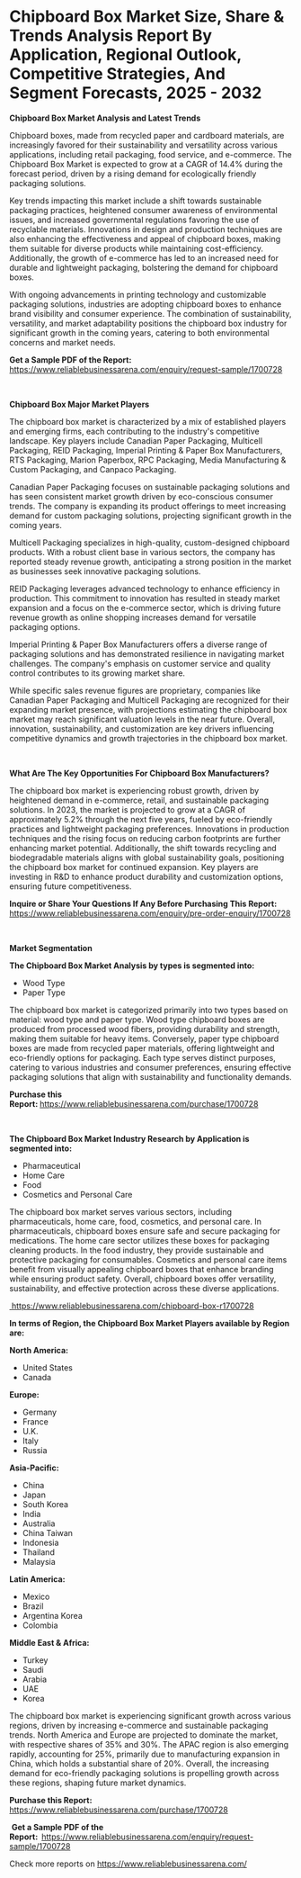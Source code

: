 <p><h1>Chipboard Box Market Size, Share & Trends Analysis Report By Application, Regional Outlook, Competitive Strategies, And Segment Forecasts, 2025 - 2032</h1></p><p><strong>Chipboard Box Market Analysis and Latest Trends</strong></p>
<p><p>Chipboard boxes, made from recycled paper and cardboard materials, are increasingly favored for their sustainability and versatility across various applications, including retail packaging, food service, and e-commerce. The Chipboard Box Market is expected to grow at a CAGR of 14.4% during the forecast period, driven by a rising demand for ecologically friendly packaging solutions. </p><p>Key trends impacting this market include a shift towards sustainable packaging practices, heightened consumer awareness of environmental issues, and increased governmental regulations favoring the use of recyclable materials. Innovations in design and production techniques are also enhancing the effectiveness and appeal of chipboard boxes, making them suitable for diverse products while maintaining cost-efficiency. Additionally, the growth of e-commerce has led to an increased need for durable and lightweight packaging, bolstering the demand for chipboard boxes.</p><p>With ongoing advancements in printing technology and customizable packaging solutions, industries are adopting chipboard boxes to enhance brand visibility and consumer experience. The combination of sustainability, versatility, and market adaptability positions the chipboard box industry for significant growth in the coming years, catering to both environmental concerns and market needs.</p></p>
<p><strong>Get a Sample PDF of the Report:&nbsp;</strong> <a href="https://www.reliablebusinessarena.com/enquiry/request-sample/1700728?utm_campaign=2933&utm_medium=2&utm_source=Github&utm_content=ia&utm_term=27032025&utm_id=chipboard-box">https://www.reliablebusinessarena.com/enquiry/request-sample/1700728</a></p>
<p>&nbsp;</p>
<p><strong>Chipboard Box Major Market Players</strong></p>
<p><p>The chipboard box market is characterized by a mix of established players and emerging firms, each contributing to the industry's competitive landscape. Key players include Canadian Paper Packaging, Multicell Packaging, REID Packaging, Imperial Printing & Paper Box Manufacturers, RTS Packaging, Marion Paperbox, RPC Packaging, Media Manufacturing & Custom Packaging, and Canpaco Packaging.</p><p>Canadian Paper Packaging focuses on sustainable packaging solutions and has seen consistent market growth driven by eco-conscious consumer trends. The company is expanding its product offerings to meet increasing demand for custom packaging solutions, projecting significant growth in the coming years.</p><p>Multicell Packaging specializes in high-quality, custom-designed chipboard products. With a robust client base in various sectors, the company has reported steady revenue growth, anticipating a strong position in the market as businesses seek innovative packaging solutions.</p><p>REID Packaging leverages advanced technology to enhance efficiency in production. This commitment to innovation has resulted in steady market expansion and a focus on the e-commerce sector, which is driving future revenue growth as online shopping increases demand for versatile packaging options.</p><p>Imperial Printing & Paper Box Manufacturers offers a diverse range of packaging solutions and has demonstrated resilience in navigating market challenges. The company's emphasis on customer service and quality control contributes to its growing market share.</p><p>While specific sales revenue figures are proprietary, companies like Canadian Paper Packaging and Multicell Packaging are recognized for their expanding market presence, with projections estimating the chipboard box market may reach significant valuation levels in the near future. Overall, innovation, sustainability, and customization are key drivers influencing competitive dynamics and growth trajectories in the chipboard box market.</p></p>
<p>&nbsp;</p>
<p><strong>What Are The Key Opportunities For Chipboard Box Manufacturers?</strong></p>
<p><p>The chipboard box market is experiencing robust growth, driven by heightened demand in e-commerce, retail, and sustainable packaging solutions. In 2023, the market is projected to grow at a CAGR of approximately 5.2% through the next five years, fueled by eco-friendly practices and lightweight packaging preferences. Innovations in production techniques and the rising focus on reducing carbon footprints are further enhancing market potential. Additionally, the shift towards recycling and biodegradable materials aligns with global sustainability goals, positioning the chipboard box market for continued expansion. Key players are investing in R&D to enhance product durability and customization options, ensuring future competitiveness.</p></p>
<p><strong>Inquire or Share Your Questions If Any Before Purchasing This Report:</strong> <a href="https://www.reliablebusinessarena.com/enquiry/pre-order-enquiry/1700728?utm_campaign=2933&utm_medium=2&utm_source=Github&utm_content=ia&utm_term=27032025&utm_id=chipboard-box">https://www.reliablebusinessarena.com/enquiry/pre-order-enquiry/1700728</a></p>
<p>&nbsp;</p>
<p><strong>Market Segmentation</strong></p>
<p><strong>The Chipboard Box Market Analysis by types is segmented into:</strong></p>
<p><ul><li>Wood Type</li><li>Paper Type</li></ul></p>
<p><p>The chipboard box market is categorized primarily into two types based on material: wood type and paper type. Wood type chipboard boxes are produced from processed wood fibers, providing durability and strength, making them suitable for heavy items. Conversely, paper type chipboard boxes are made from recycled paper materials, offering lightweight and eco-friendly options for packaging. Each type serves distinct purposes, catering to various industries and consumer preferences, ensuring effective packaging solutions that align with sustainability and functionality demands.</p></p>
<p><strong>Purchase this Report:&nbsp;</strong><a href="https://www.reliablebusinessarena.com/purchase/1700728?utm_campaign=2933&utm_medium=2&utm_source=Github&utm_content=ia&utm_term=27032025&utm_id=chipboard-box">https://www.reliablebusinessarena.com/purchase/1700728</a></p>
<p>&nbsp;</p>
<p><strong>The Chipboard Box Market Industry Research by Application is segmented into:</strong></p>
<p><ul><li>Pharmaceutical</li><li>Home Care</li><li>Food</li><li>Cosmetics and Personal Care</li></ul></p>
<p><p>The chipboard box market serves various sectors, including pharmaceuticals, home care, food, cosmetics, and personal care. In pharmaceuticals, chipboard boxes ensure safe and secure packaging for medications. The home care sector utilizes these boxes for packaging cleaning products. In the food industry, they provide sustainable and protective packaging for consumables. Cosmetics and personal care items benefit from visually appealing chipboard boxes that enhance branding while ensuring product safety. Overall, chipboard boxes offer versatility, sustainability, and effective protection across these diverse applications.</p></p>
<p><a href="https://www.reliablebusinessarena.com/chipboard-box-r1700728?utm_campaign=2933&utm_medium=2&utm_source=Github&utm_content=ia&utm_term=27032025&utm_id=chipboard-box">&nbsp;https://www.reliablebusinessarena.com/chipboard-box-r1700728</a></p>
<p><strong>In terms of Region, the Chipboard Box Market Players available by Region are:</strong></p>
<p>
    <p> <strong> North America: </strong>
        <ul>
            <li>United States</li>
            <li>Canada</li>
        </ul>
        </p> 
    <p> <strong> Europe: </strong>
        <ul>
            <li>Germany</li>
            <li>France</li>
            <li>U.K.</li>
            <li>Italy</li>
            <li>Russia</li>
        </ul>
        </p> 
    <p> <strong> Asia-Pacific: </strong>
        <ul>
            <li>China</li>
            <li>Japan</li>
            <li>South Korea</li>
            <li>India</li>
            <li>Australia</li>
            <li>China Taiwan</li>
            <li>Indonesia</li>
            <li>Thailand</li>
            <li>Malaysia</li>
        </ul>
        </p> 
    <p> <strong> Latin America: </strong>
        <ul>
            <li>Mexico</li>
            <li>Brazil</li>
            <li>Argentina Korea</li>
            <li>Colombia</li>
        </ul>
        </p> 
    <p> <strong> Middle East & Africa: </strong>
        <ul>
            <li>Turkey</li>
            <li>Saudi</li>
            <li>Arabia</li>
            <li>UAE</li>
            <li>Korea</li>
        </ul>
    </p>
    </p>
<p><p>The chipboard box market is experiencing significant growth across various regions, driven by increasing e-commerce and sustainable packaging trends. North America and Europe are projected to dominate the market, with respective shares of 35% and 30%. The APAC region is also emerging rapidly, accounting for 25%, primarily due to manufacturing expansion in China, which holds a substantial share of 20%. Overall, the increasing demand for eco-friendly packaging solutions is propelling growth across these regions, shaping future market dynamics.</p></p>
<p><strong>Purchase this Report: </strong><a href="https://www.reliablebusinessarena.com/purchase/1700728?utm_campaign=2933&utm_medium=2&utm_source=Github&utm_content=ia&utm_term=27032025&utm_id=chipboard-box">https://www.reliablebusinessarena.com/purchase/1700728</a></p>
<p>&nbsp;<strong>Get a Sample PDF of the Report:&nbsp;&nbsp;</strong><a href="https://www.reliablebusinessarena.com/enquiry/request-sample/1700728?utm_campaign=2933&utm_medium=2&utm_source=Github&utm_content=ia&utm_term=27032025&utm_id=chipboard-box">https://www.reliablebusinessarena.com/enquiry/request-sample/1700728</a></p>
<p><strong></strong></p>
<p>Check more reports on <a href="https://www.reliablebusinessarena.com/?utm_campaign=2933&utm_medium=2&utm_source=Github&utm_content=ia&utm_term=27032025&utm_id=chipboard-box">https://www.reliablebusinessarena.com/</a></p>